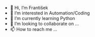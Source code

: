 - 👋 Hi, I’m František
- 👀 I’m interested in Automation/Coding
- 🌱 I’m currently learning Python
- 💞️ I’m looking to collaborate on ...
- 📫 How to reach me ...

<!---
Frankey4565/Frankey4565 is a ✨ special ✨ repository because its `README.md` (this file) appears on your GitHub profile.
You can click the Preview link to take a look at your changes.
--->
